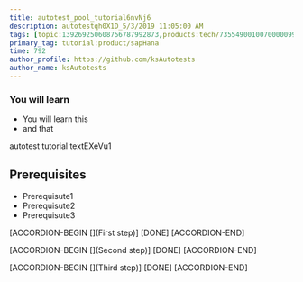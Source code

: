 ```yaml
---
title: autotest_pool_tutorial6nvNj6
description: autotestqh0X1D_5/3/2019 11:05:00 AM
tags: [topic:139269250608756787992873,products:tech/73554900100700000996,tutorial:experience/advanced]
primary_tag: tutorial:product/sapHana
time: 792
author_profile: https://github.com/ksAutotests
author_name: ksAutotests
---
```

### You will learn
- You will learn this
- and that

autotest tutorial textEXeVu1

## Prerequisites
- Prerequisute1
- Prerequisute2
- Prerequisute3

[ACCORDION-BEGIN [](First step)]
[DONE]
[ACCORDION-END]

[ACCORDION-BEGIN [](Second step)]
[DONE]
[ACCORDION-END]

[ACCORDION-BEGIN [](Third step)]
[DONE]
[ACCORDION-END]

